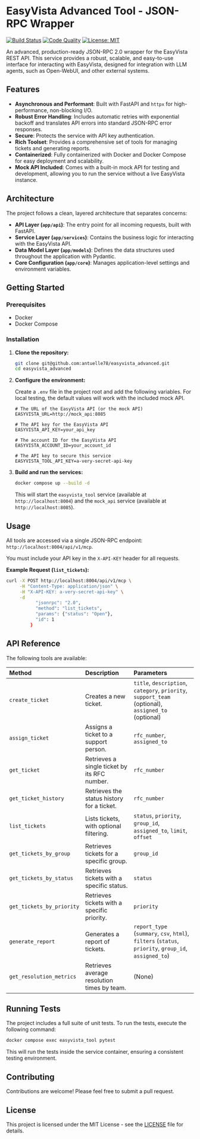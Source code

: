 # EasyVista Advanced Tool - JSON-RPC Wrapper

[![Build Status](https://img.shields.io/badge/build-passing-brightgreen)](https://github.com)
[![Code Quality](https://img.shields.io/badge/quality-A-brightgreen)](https://github.com)
[![License: MIT](https://img.shields.io/badge/License-MIT-yellow.svg)](https://opensource.org/licenses/MIT)

An advanced, production-ready JSON-RPC 2.0 wrapper for the EasyVista REST API. This service provides a robust, scalable, and easy-to-use interface for interacting with EasyVista, designed for integration with LLM agents, such as Open-WebUI, and other external systems.

## Features

- **Asynchronous and Performant**: Built with FastAPI and `httpx` for high-performance, non-blocking I/O.
- **Robust Error Handling**: Includes automatic retries with exponential backoff and translates API errors into standard JSON-RPC error responses.
- **Secure**: Protects the service with API key authentication.
- **Rich Toolset**: Provides a comprehensive set of tools for managing tickets and generating reports.
- **Containerized**: Fully containerized with Docker and Docker Compose for easy deployment and scalability.
- **Mock API Included**: Comes with a built-in mock API for testing and development, allowing you to run the service without a live EasyVista instance.

## Architecture

The project follows a clean, layered architecture that separates concerns:

- **API Layer (`app/api`)**: The entry point for all incoming requests, built with FastAPI.
- **Service Layer (`app/services`)**: Contains the business logic for interacting with the EasyVista API.
- **Data Model Layer (`app/models`)**: Defines the data structures used throughout the application with Pydantic.
- **Core Configuration (`app/core`)**: Manages application-level settings and environment variables.

## Getting Started

### Prerequisites

- Docker
- Docker Compose

### Installation

1.  **Clone the repository:**
    ```bash
    git clone git@github.com:antuelle78/easyvista_advanced.git
    cd easyvista_advanced
    ```

2.  **Configure the environment:**

    Create a `.env` file in the project root and add the following variables. For local testing, the default values will work with the included mock API.

    ```env
    # The URL of the EasyVista API (or the mock API)
    EASYVISTA_URL=http://mock_api:8085

    # The API key for the EasyVista API
    EASYVISTA_API_KEY=your_api_key

    # The account ID for the EasyVista API
    EASYVISTA_ACCOUNT_ID=your_account_id

    # The API key to secure this service
    EASYVISTA_TOOL_API_KEY=a-very-secret-api-key
    ```

3.  **Build and run the services:**

    ```bash
    docker compose up --build -d
    ```

    This will start the `easyvista_tool` service (available at `http://localhost:8004`) and the `mock_api` service (available at `http://localhost:8085`).

## Usage

All tools are accessed via a single JSON-RPC endpoint: `http://localhost:8004/api/v1/mcp`.

You must include your API key in the `X-API-KEY` header for all requests.

**Example Request (`list_tickets`):**

```bash
curl -X POST http://localhost:8004/api/v1/mcp \
     -H "Content-Type: application/json" \
     -H "X-API-KEY: a-very-secret-api-key" \
     -d 
           "jsonrpc": "2.0",
           "method": "list_tickets",
           "params": {"status": "Open"},
           "id": 1
         }
```

## API Reference

The following tools are available:

| Method | Description | Parameters |
| :--- | :--- | :--- |
| `create_ticket` | Creates a new ticket. | `title`, `description`, `category`, `priority`, `support_team` (optional), `assigned_to` (optional) |
| `assign_ticket` | Assigns a ticket to a support person. | `rfc_number`, `assigned_to` |
| `get_ticket` | Retrieves a single ticket by its RFC number. | `rfc_number` |
| `get_ticket_history` | Retrieves the status history for a ticket. | `rfc_number` |
| `list_tickets` | Lists tickets, with optional filtering. | `status`, `priority`, `group_id`, `assigned_to`, `limit`, `offset` |
| `get_tickets_by_group` | Retrieves tickets for a specific group. | `group_id` |
| `get_tickets_by_status` | Retrieves tickets with a specific status. | `status` |
| `get_tickets_by_priority` | Retrieves tickets with a specific priority. | `priority` |
| `generate_report` | Generates a report of tickets. | `report_type` (`summary`, `csv`, `html`), `filters` (`status`, `priority`, `group_id`, `assigned_to`) |
| `get_resolution_metrics` | Retrieves average resolution times by team. | (None) |

## Running Tests

The project includes a full suite of unit tests. To run the tests, execute the following command:

```bash
docker compose exec easyvista_tool pytest
```

This will run the tests inside the service container, ensuring a consistent testing environment.

## Contributing

Contributions are welcome! Please feel free to submit a pull request.

## License

This project is licensed under the MIT License - see the [LICENSE](LICENSE) file for details.
